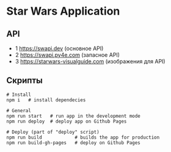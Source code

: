 # Star Wars Application

## API
- 1 https://swapi.dev (основное API)
- 2 https://swapi.py4e.com (запасное API)
- 3 https://starwars-visualguide.com (изображения для API)

## Скрипты
```
# Install
npm i   # install dependecies
```

```
# General
npm run start   # run app in the development mode
npm run deploy  # deploy app on Github Pages
```
```
# Deploy (part of "deploy" script)
npm run build            # builds the app for production
npm run build-gh-pages   # deploy on Github Pages
```




